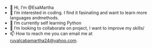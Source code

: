 - 👋 Hi, I’m @EsaMartha
- 👀 I’m interested in coding. I find it fasinating and want to learn more languages andmethods. 
- 🌱 I’m currently self learning Python
- 💞️ I’m looking to collaborate on project, I want to improve my skills/
- 📫 How to reach me you can email me at ruvalcabamartha24@yahoo.com. 

<!---
EsaMartha/EsaMartha is a ✨ special ✨ repository because its `README.md` (this file) appears on your GitHub profile.
You can click the Preview link to take a look at your changes.
--->
